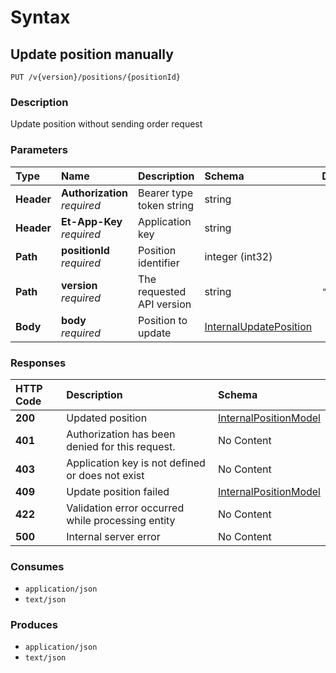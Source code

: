 # Syntax

## Update position manually

```text
PUT /v{version}/positions/{positionId}
```

### Description

Update position without sending order request

### Parameters

| Type | Name | Description | Schema | Default |
| :--- | :--- | :--- | :--- | :--- |
| **Header** | **Authorization**   _required_ | Bearer type token string | string |  |
| **Header** | **Et-App-Key**   _required_ | Application key | string |  |
| **Path** | **positionId**   _required_ | Position identifier | integer \(int32\) |  |
| **Path** | **version**   _required_ | The requested API version | string | `"1.0"` |
| **Body** | **body**   _required_ | Position to update | [InternalUpdatePosition](internalpositions_updateposition.md#internalupdateposition) |  |

### Responses

| HTTP Code | Description | Schema |
| :--- | :--- | :--- |
| **200** | Updated position | [InternalPositionModel](internalpositions_updateposition.md#internalpositionmodel) |
| **401** | Authorization has been denied for this request. | No Content |
| **403** | Application key is not defined or does not exist | No Content |
| **409** | Update position failed | [InternalPositionModel](internalpositions_updateposition.md#internalpositionmodel) |
| **422** | Validation error occurred while processing entity | No Content |
| **500** | Internal server error | No Content |

### Consumes

* `application/json`
* `text/json`

### Produces

* `application/json`
* `text/json`

